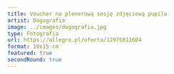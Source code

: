 ```yaml
---
title: Voucher na plenerową sesję zdjęciową pupila
artist: Dogografia
image: ../images/dogografia.jpg
type: Fotografia
url: https://allegro.pl/oferta/12975011604
format: 10x15 cm
featured: true
secondRound: true
---
```

